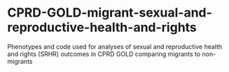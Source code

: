 # CPRD-GOLD-migrant-sexual-and-reproductive-health-and-rights
Phenotypes and code used for analyses of sexual and reproductive health and rights (SRHR) outcomes in CPRD GOLD comparing migrants to non-migrants
